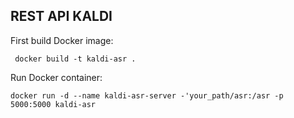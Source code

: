 ## REST API KALDI

First build Docker image:

``` docker build -t kaldi-asr .```

Run Docker container:

``` docker run -d --name kaldi-asr-server -'your_path/asr:/asr -p 5000:5000 kaldi-asr ```

